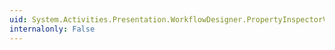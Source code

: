 ```yaml
---
uid: System.Activities.Presentation.WorkflowDesigner.PropertyInspectorView
internalonly: False
---
```

